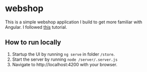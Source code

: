 # webshop

This is a simple webshop application I build to get more familiar with Angular.
I followed [this](https://www.youtube.com/watch?v=Kbauf9IgsC4) tutorial.

## How to run locally
1. Startup the UI by running `ng serve` in folder `/store`.
2. Start the server by running `node /server/.server.js`
3. Navigate to http://localhost:4200 with your browser.